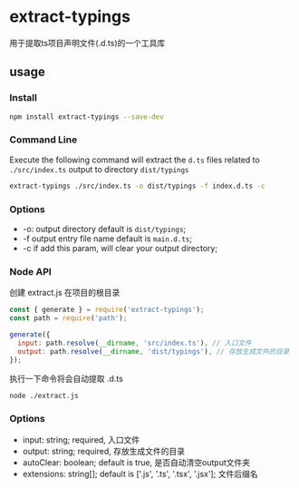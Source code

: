 # extract-typings

用于提取ts项目声明文件(.d.ts)的一个工具库

## usage

### Install

```bash
npm install extract-typings --save-dev
```

### Command Line

Execute the following command will extract the `d.ts` files related to `./src/index.ts` output to directory `dist/typings`
```bash
extract-typings ./src/index.ts -o dist/typings -f index.d.ts -c 
```

### Options
- -o: output directory default is `dist/typings`;
- -f output entry file name default is `main.d.ts`;
- -c if add this param, will clear your output directory;


### Node API

创建 extract.js 在项目的根目录
```javascript
const { generate } = require('extract-typings');
const path = require('path');

generate({
  input: path.resolve(__dirname, 'src/index.ts'), // 入口文件
  output: path.resolve(__dirname, 'dist/typings'), // 存放生成文件的目录
});
```

执行一下命令将会自动提取 .d.ts
```bash
node ./extract.js
```

### Options

- input: string; required, 入口文件
- output: string; required, 存放生成文件的目录
- autoClear: boolean; default is true, 是否自动清空output文件夹
- extensions: string[]; default is ['.js', '.ts', '.tsx', '.jsx']; 文件后缀名
